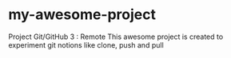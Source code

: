 # my-awesome-project
Project Git/GitHub 3 : Remote
This awesome project is created to experiment git notions like clone, push and pull
